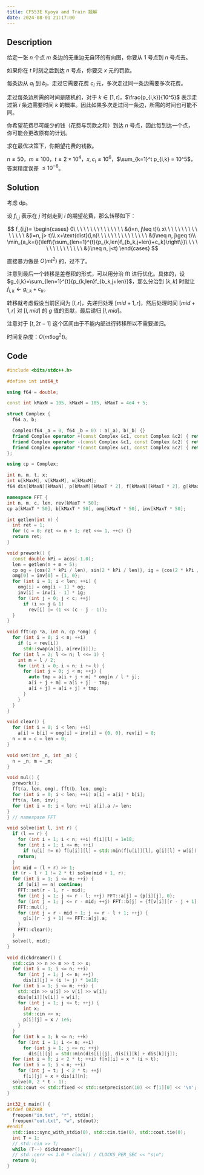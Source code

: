 ```yaml
---
title: CF553E Kyoya and Train 题解
date: 2024-08-01 21:17:00
---
```


## Description

给定一张 $n$ 个点 $m$ 条边的无重边无自环的有向图，你要从 $1$ 号点到 $n$ 号点去。

如果你在 $t$ 时刻之后到达 $n$ 号点，你要交 $x$ 元的罚款。

每条边从 $a_i$ 到 $b_i$，走过它需要花费 $c_i$ 元，多次走过同一条边需要多次花费。

走过每条边所需的时间是随机的，对于 $k \in [1,t]$，$\frac{p_{i,k}}{10^5}$ 表示走过第 $i$ 条边需要时间 $k$ 的概率。因此如果多次走过同一条边，所需的时间也可能不同。

你希望花费尽可能少的钱（花费与罚款之和）到达 $n$ 号点，因此每到达一个点，你可能会更改原有的计划。

求在最优决策下，你期望花费的钱数。

$n \le 50$，$m \le 100$，$t \le 2 \times 10^4$，$x,c_i \le 10^6$，$\sum_{k=1}^t p_{i,k} = 10^5$，答案精度误差 $\le 10^{-6}$。

## Solution

考虑 dp。

设 $f_{i,j}$ 表示在 $j$ 时刻走到 $i$ 的期望花费，那么转移如下：

$$
f_{i,j}=
\begin{cases}
0\ \ \ \ \ \ \ \ \ \ \ \ \ \ \ &(i=n, j\leq t)\\
x\ \ \ \ \ \ \ \ \ \ \ \ \ \ \ &(i=n, j> t)\\
x+\text{dist}(i,n)\ \ \ \ \ \ \ \ \ \ \ \ \ \ \ &(i\neq n, j\geq t)\\
\min_{a_k=i}{\left\{\sum_{len=1}^{t}{p_{k,len}f_{b_k,j+len}+c_k}\right\}}\ \ \ \ \ \ \ \ \ \ \ \ \ \ \ &(i\neq n, j<t)
\end{cases}
$$

直接暴力做是 $O(mt^2)$ 的，过不了。

注意到最后一个转移是差卷积的形式，可以用分治 fft 进行优化。具体的，设 $g_{i,k}=\sum_{len=1}^{t}{p_{k,len}f_{b_k,j+len}}$，那么分治到 $[k,k]$ 时就让 $f_{i,k}\leftarrow g_{i,k}+c_k$。

转移就考虑假设当前区间为 $[l,r]$，先递归处理 $[mid+1,r]$，然后处理时间 $[mid+1,r]$ 对 $[l,mid]$ 的 $g$ 值的贡献，最后递归 $[l,mid]$。

注意对于 $[t,2t-1]$ 这个区间由于不能内部进行转移所以不需要递归。

时间复杂度：$O(mt\log^2 t)$。

## Code

```cpp
#include <bits/stdc++.h>

#define int int64_t

using f64 = double;

const int kMaxN = 105, kMaxM = 105, kMaxT = 4e4 + 5;

struct Complex {
  f64 a, b;

  Complex(f64 _a = 0, f64 _b = 0) : a(_a), b(_b) {}
  friend Complex operator +(const Complex &c1, const Complex &c2) { return {c1.a + c2.a, c1.b + c2.b}; }
  friend Complex operator -(const Complex &c1, const Complex &c2) { return {c1.a - c2.a, c1.b - c2.b}; }
  friend Complex operator *(const Complex &c1, const Complex &c2) { return {c1.a * c2.a - c1.b * c2.b, c1.a * c2.b + c2.a * c1.b}; }
};

using cp = Complex;

int n, m, t, x;
int u[kMaxM], v[kMaxM], w[kMaxM];
f64 dis[kMaxN][kMaxN], p[kMaxM][kMaxT * 2], f[kMaxN][kMaxT * 2], g[kMaxM][kMaxT * 2];

namespace FFT {
int n, m, c, len, rev[kMaxT * 50];
cp a[kMaxT * 50], b[kMaxT * 50], omg[kMaxT * 50], inv[kMaxT * 50];

int getlen(int n) {
  int ret = 1;
  for (c = 0; ret <= n + 1; ret <<= 1, ++c) {}
  return ret;
}

void prework() {
  const double kPi = acos(-1.0);
  len = getlen(n + m + 5);
  cp og = {cos(2 * kPi / len), sin(2 * kPi / len)}, ig = {cos(2 * kPi / len), -sin(2 * kPi / len)};
  omg[0] = inv[0] = {1, 0};
  for (int i = 1; i < len; ++i) {
    omg[i] = omg[i - 1] * og;
    inv[i] = inv[i - 1] * ig;
    for (int j = 0; j < c; ++j)
      if (i >> j & 1)
        rev[i] |= (1 << (c - j - 1));
  }
}

void fft(cp *a, int n, cp *omg) {
  for (int i = 0; i < n; ++i)
    if (i < rev[i])
      std::swap(a[i], a[rev[i]]);
  for (int l = 2; l <= n; l <<= 1) {
    int m = l / 2;
    for (int i = 0; i < n; i += l) {
      for (int j = 0; j < m; ++j) {
        auto tmp = a[i + j + m] * omg[n / l * j];
        a[i + j + m] = a[i + j] - tmp;
        a[i + j] = a[i + j] + tmp;
      }
    }
  }
}

void clear() {
  for (int i = 0; i < len; ++i)
    a[i] = b[i] = omg[i] = inv[i] = {0, 0}, rev[i] = 0;
  n = m = c = len = 0;
}

void set(int _n, int _m) {
  n = _n, m = _m;
}

void mul() {
  prework();
  fft(a, len, omg), fft(b, len, omg);
  for (int i = 0; i < len; ++i) a[i] = a[i] * b[i];
  fft(a, len, inv);
  for (int i = 0; i < len; ++i) a[i].a /= len;
}
} // namespace FFT

void solve(int l, int r) {
  if (l == r) {
    for (int i = 1; i < n; ++i) f[i][l] = 1e18;
    for (int i = 1; i <= m; ++i)
      if (u[i] != n) f[u[i]][l] = std::min(f[u[i]][l], g[i][l] + w[i]);
    return;
  }
  int mid = (l + r) >> 1;
  if (r - l + 1 != 2 * t) solve(mid + 1, r);
  for (int i = 1; i <= m; ++i) {
    if (u[i] == n) continue;
    FFT::set(r - l, r - mid);
    for (int j = 1; j <= r - l; ++j) FFT::a[j] = {p[i][j], 0};
    for (int j = 1; j <= r - mid; ++j) FFT::b[j] = {f[v[i]][r - j + 1], 0};
    FFT::mul();
    for (int j = r - mid + 1; j <= r - l + 1; ++j) {
      g[i][r - j + 1] += FFT::a[j].a;
    }
    FFT::clear();
  }
  solve(l, mid);
}

void dickdreamer() {
  std::cin >> n >> m >> t >> x;
  for (int i = 1; i <= n; ++i)
    for (int j = 1; j <= n; ++j)
      dis[i][j] = (i != j) * 1e18;
  for (int i = 1; i <= m; ++i) {
    std::cin >> u[i] >> v[i] >> w[i];
    dis[u[i]][v[i]] = w[i];
    for (int j = 1; j <= t; ++j) {
      int x;
      std::cin >> x;
      p[i][j] = x / 1e5;
    }
  }
  for (int k = 1; k <= n; ++k)
    for (int i = 1; i <= n; ++i)
      for (int j = 1; j <= n; ++j)
        dis[i][j] = std::min(dis[i][j], dis[i][k] + dis[k][j]);
  for (int i = 0; i < 2 * t; ++i) f[n][i] = x * (i > t);
  for (int i = 1; i < n; ++i)
    for (int j = t; j < 2 * t; ++j)
      f[i][j] = x + dis[i][n];
  solve(0, 2 * t - 1);
  std::cout << std::fixed << std::setprecision(10) << f[1][0] << '\n';
}

int32_t main() {
#ifdef ORZXKR
  freopen("in.txt", "r", stdin);
  freopen("out.txt", "w", stdout);
#endif
  std::ios::sync_with_stdio(0), std::cin.tie(0), std::cout.tie(0);
  int T = 1;
  // std::cin >> T;
  while (T--) dickdreamer();
  // std::cerr << 1.0 * clock() / CLOCKS_PER_SEC << "s\n";
  return 0;
}
```